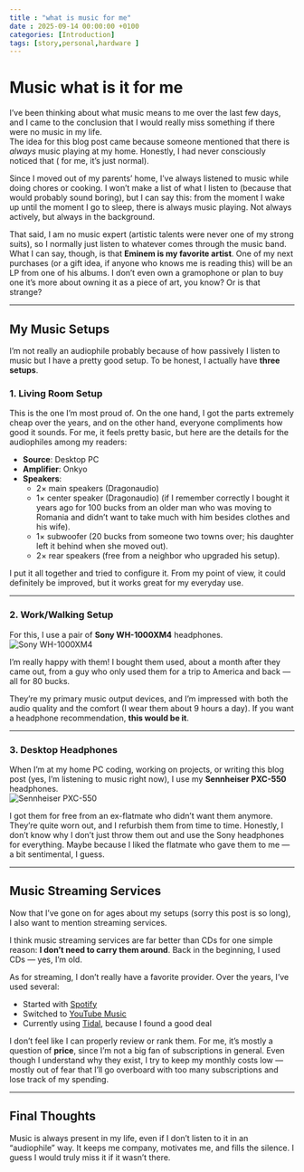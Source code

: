 ```yaml
---
title : "what is music for me"
date : 2025-09-14 00:00:00 +0100
categories: [Introduction]
tags: [story,personal,hardware ]
---
```


# Music what is it for me

I’ve been thinking about what music means to me over the last few days, and I came to the conclusion that I would really miss something if there were no music in my life.  
The idea for this blog post came because someone mentioned that there is *always* music playing at my home. Honestly, I had never consciously noticed that ( for me, it’s just normal).  

Since I moved out of my parents’ home, I’ve always listened to music while doing chores or cooking. I won’t make a list of what I listen to (because that would probably sound boring), but I can say this: from the moment I wake up until the moment I go to sleep, there is always music playing. Not always actively, but always in the background.  

That said, I am no music expert (artistic talents were never one of my strong suits), so I normally just listen to whatever comes through the music band. What I can say, though, is that **Eminem is my favorite artist**. One of my next purchases (or a gift idea, if anyone who knows me is reading this) will be an LP from one of his albums. I don’t even own a gramophone or plan to buy one  it’s more about owning it as a piece of art, you know? Or is that strange?

---

## My Music Setups

I’m not really an audiophile probably because of how passively I listen to music  but I have a pretty good setup. To be honest, I actually have **three setups**.

### 1. Living Room Setup
This is the one I’m most proud of. On the one hand, I got the parts extremely cheap over the years, and on the other hand, everyone compliments how good it sounds. For me, it feels pretty basic, but here are the details for the audiophiles among my readers:

- **Source**: Desktop PC  
- **Amplifier**: Onkyo  
- **Speakers**:  
  - 2× main speakers (Dragonaudio)  
  - 1× center speaker (Dragonaudio) (if I remember correctly  I bought it years ago for 100 bucks from an older man who was moving to Romania and didn’t want to take much with him besides clothes and his wife).  
  - 1× subwoofer (20 bucks from someone two towns over; his daughter left it behind when she moved out).  
  - 2× rear speakers (free from a neighbor who upgraded his setup).  

I put it all together and tried to configure it. From my point of view, it could definitely be improved, but it works great for my everyday use.

---

### 2. Work/Walking Setup
For this, I use a pair of **Sony WH-1000XM4** headphones.  
![Sony WH-1000XM4](https://d1ncau8tqf99kp.cloudfront.net/converted/74739_original_local_1200x1050_v3_converted.webp)

I’m really happy with them! I bought them used, about a month after they came out, from a guy who only used them for a trip to America and back — all for 80 bucks.  

They’re my primary music output devices, and I’m impressed with both the audio quality and the comfort (I wear them about 9 hours a day). If you want a headphone recommendation, **this would be it**.

---

### 3. Desktop Headphones
When I’m at my home PC coding, working on projects, or writing this blog post (yes, I’m listening to music right now), I use my **Sennheiser PXC-550** headphones.  
![Sennheiser PXC-550](https://m.media-amazon.com/images/I/71hi7A7BdQL._AC_SX679_.jpg)

I got them for free from an ex-flatmate who didn’t want them anymore. They’re quite worn out, and I refurbish them from time to time. Honestly, I don’t know why I don’t just throw them out and use the Sony headphones for everything. Maybe because I liked the flatmate who gave them to me — a bit sentimental, I guess.

---

## Music Streaming Services
Now that I’ve gone on for ages about my setups (sorry this post is so long), I also want to mention streaming services.  

I think music streaming services are far better than CDs for one simple reason: **I don’t need to carry them around**. Back in the beginning, I used CDs — yes, I’m old.  

As for streaming, I don’t really have a favorite provider. Over the years, I’ve used several:  
- Started with [Spotify](https://www.spotify.com/us/premium/)  
- Switched to [YouTube Music](https://music.youtube.com/) 
- Currently using [Tidal](https://tidal.com/), because I found a good deal  

I don’t feel like I can properly review or rank them. For me, it’s mostly a question of **price**, since I’m not a big fan of subscriptions in general. Even though I understand why they exist, I try to keep my monthly costs low — mostly out of fear that I’ll go overboard with too many subscriptions and lose track of my spending.

---

## Final Thoughts
Music is always present in my life, even if I don’t listen to it in an “audiophile” way. It keeps me company, motivates me, and fills the silence. I guess I would truly miss it if it wasn’t there.
